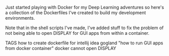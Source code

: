 Just started playing with Docker for my Deep Learning adventures so 
here's a collection of the Dockerfiles I've created to build my
development environments.

Note that in the shell scripts I've made, I've added stuff to fix the 
problem of not being able to open DISPLAY for GUI apps from within a container.


TAGS
how to create dockerfile for intellij idea gogland
"how to run GUI apps from docker container"
docker cannot open DISPLAY
